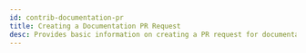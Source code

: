 ```yaml
---
id: contrib-documentation-pr
title: Creating a Documentation PR Request
desc: Provides basic information on creating a PR request for documentation.
---
```

